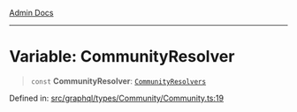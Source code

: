 [Admin Docs](/)

***

# Variable: CommunityResolver

> `const` **CommunityResolver**: [`CommunityResolvers`](../type-aliases/CommunityResolvers.md)

Defined in: [src/graphql/types/Community/Community.ts:19](https://github.com/syedali237/talawa-api/blob/aa4e819f67def774740606c7a534dc013cdfe393/src/graphql/types/Community/Community.ts#L19)
